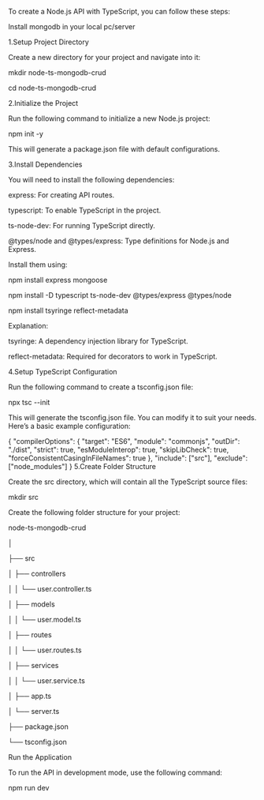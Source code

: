To create a Node.js API with TypeScript, you can follow these steps:

Install mongodb  in your local pc/server

1.Setup Project Directory

Create a new directory for your project and navigate into it:

mkdir node-ts-mongodb-crud

cd node-ts-mongodb-crud

2.Initialize the Project

Run the following command to initialize a new Node.js project:

npm init -y

This will generate a package.json file with default configurations.

3.Install Dependencies

You will need to install the following dependencies:

express: For creating API routes.

typescript: To enable TypeScript in the project.

ts-node-dev: For running TypeScript directly.

@types/node and @types/express: Type definitions for Node.js and Express.

Install them using:

npm install express mongoose

npm install -D typescript ts-node-dev @types/express @types/node

npm install tsyringe reflect-metadata

Explanation:

tsyringe: A dependency injection library for TypeScript.

reflect-metadata: Required for decorators to work in TypeScript.

4.Setup TypeScript Configuration
   
Run the following command to create a tsconfig.json file:

npx tsc --init

This will generate the tsconfig.json file. You can modify it to suit your needs. Here’s a basic example configuration:

{
  "compilerOptions": {
    "target": "ES6",
    "module": "commonjs",
    "outDir": "./dist",
    "strict": true,
    "esModuleInterop": true,
    "skipLibCheck": true,
    "forceConsistentCasingInFileNames": true
  },
  "include": ["src"],
  "exclude": ["node_modules"]
}
5.Create Folder Structure

Create the src directory, which will contain all the TypeScript source files:

mkdir src

Create the following folder structure for your project:

node-ts-mongodb-crud

│

├── src

│   ├── controllers

│   │   └── user.controller.ts

│   ├── models

│   │   └── user.model.ts

│   ├── routes

│   │   └── user.routes.ts

│   ├── services

│   │   └── user.service.ts

│   ├── app.ts

│   └── server.ts

├── package.json

└── tsconfig.json

Run the Application

To run the API in development mode, use the following command:

npm run dev
